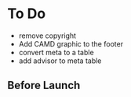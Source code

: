 # To Do

* remove copyright
* Add CAMD graphic to the footer
* convert meta to a table
* add advisor to meta table

## Before Launch




